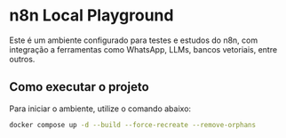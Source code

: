 # n8n Local Playground

Este é um ambiente configurado para testes e estudos do n8n, com integração a ferramentas como WhatsApp, LLMs, bancos vetoriais, entre outros.

## Como executar o projeto

Para iniciar o ambiente, utilize o comando abaixo:

```bash
docker compose up -d --build --force-recreate --remove-orphans
```
